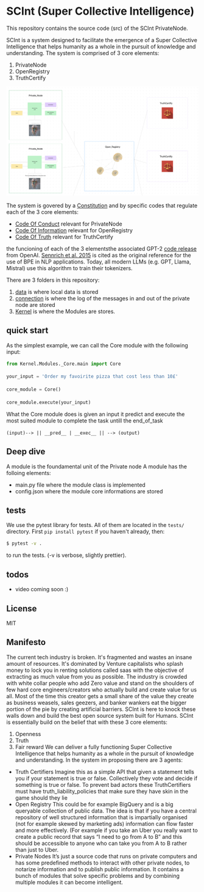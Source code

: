 # SCInt (Super Collective Intelligence)

This repository contains the source code (src) of the SCInt PrivateNode.

SCInt is a system designed to facilitate the emergence of a Super Collective Intelligence that helps humanity as a whole in the pursuit of knowledge and understanding.
The system is comprised of 3 core elements:
1. PrivateNode
2. OpenRegistry
3. TruthCertify


![overview_image_of_system](/_documentation/images/overview.png)

The system is govered by a [Constitution](https://docs.google.com/document/d/1ktIPsv0NkotT9ihCdLxaCJkEQ9Kh12R5zb3aqeBpGQk/edit#heading=h.qac0b2w95mhh) and by specific codes that regulate each of the 3 core elements:
- [Code Of Conduct](https://docs.google.com/document/d/1GcxW_d6yM1EUgexUrHy8h6u4Y8F9ER1zOpm0WQKJ5ac/edit#heading=h.z4ii25jmc5sn) relevant for PrivateNode
- [Code Of Information](https://docs.google.com/document/d/13_CACOXRjZBQqwn62qOxpuiqW4l_4x_I5xe6kEeSvME/edit#heading=h.z4ii25jmc5sn) relevant for OpenRegistry
- [Code Of Truth](https://docs.google.com/document/d/1aXai_SLiGqyyuuUWQPVmqyKV6DUiRjZklrfNQ4KM3k8/edit) relevant for TruthCertify

the funcioning of each of the 3 elementsthe associated GPT-2 [code release](https://github.com/openai/gpt-2) from OpenAI. [Sennrich et al. 2015](https://arxiv.org/abs/1508.07909) is cited as the original reference for the use of BPE in NLP applications. Today, all modern LLMs (e.g. GPT, Llama, Mistral) use this algorithm to train their tokenizers.

There are 3 folders in this repository: 
1) [data](/Data)
    is where local data is stored
2) [connection](/Connection)
    is where the log of the messages in and out of the private node are stored
3) [Kernel](/Kernel)
    is where the Modules are stores.


## quick start

As the simplest example, we can call the Core module with the following input:

```python
from Kernel.Modules._Core.main import Core

your_input = 'Order my favoirite pizza that cost less than 10£'

core_module = Core()

core_module.execute(your_input)

```

What the Core module does is given an input it predict and execute the most suited module to complete the task untill the end_of_task

`(input)--> || __pred__ | __exec__ || --> (output)`

## Deep dive

A module is the foundamental unit of the Private node
A module has the folloing elements:
- main.py file where the module class is implemented 
- config.json where the module core informations are stored

## tests

We use the pytest library for tests. All of them are located in the `tests/` directory. First `pip install pytest` if you haven't already, then:

```bash
$ pytest -v .
```

to run the tests. (-v is verbose, slightly prettier).

## todos

- video coming soon :)

## License

MIT

## Manifesto

The current tech industry is broken. It's fragmented and wastes an insane amount of resources. It's dominated by Venture capitalists who splash money to lock you in renting solutions called saas with the objective of extracting as much value from you as possible.
The industry is crowded with white collar people who add Zero value and stand on the shoulders of few hard core engineers/creators who actually build and create value for us all. Most of the time this creator gets a small share of the value they create as business weasels, sales geezers, and banker wankers eat the bigger portion of the pie by creating artificial barriers.
SCInt is here to knock these walls down and build the best open source system built for Humans.
SCInt is essentially build on the belief that with these 3 core elements:
1. Openness
2. Truth
3. Fair reward
We can deliver a fully functioning Super Collective Intelligence that helps humanity as a whole in the pursuit of knowledge and understanding.
In the system im proposing there are 3 agents:
- Truth Certifiers
Imagine this as a simple API that given a statement tells you if your statement is true or false. Collectively they vote and decide if something is true or false. To prevent bad actors these TruthCertifiers must have truth_liability_policies that make sure they have skin in the game should they lie
- Open Registry
This could be for example BigQuery and is a big queryable collection of public data. The idea is that if you have a central repository of well structured information that is impartially organised (not for example skewed by marketing ads) information can flow faster and more effectively. (For example if you take an Uber you really want to create a public record that says “I need to go from A to B” and this should be accessible to anyone who can take you from A to B rather than just to Uber.
- Private Nodes 
It’s just a source code that runs on private computers and has some predefined methods to interact with other private nodes, to notarize information and to publish public information. It contains a bunch of modules that solve specific problems and by combining multiple modules it can become intelligent.
